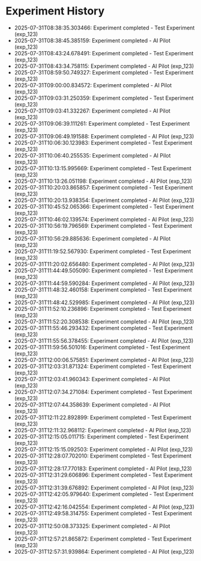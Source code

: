 # Experiment History

- 2025-07-31T08:38:35.303466: Experiment completed - Test Experiment (exp_123)
- 2025-07-31T08:38:45.385159: Experiment completed - AI Pilot (exp_123)
- 2025-07-31T08:43:24.678491: Experiment completed - Test Experiment (exp_123)
- 2025-07-31T08:43:34.758115: Experiment completed - AI Pilot (exp_123)
- 2025-07-31T08:59:50.749327: Experiment completed - Test Experiment (exp_123)
- 2025-07-31T09:00:00.834572: Experiment completed - AI Pilot (exp_123)
- 2025-07-31T09:03:31.250359: Experiment completed - Test Experiment (exp_123)
- 2025-07-31T09:03:41.332267: Experiment completed - AI Pilot (exp_123)
- 2025-07-31T09:06:39.111261: Experiment completed - Test Experiment (exp_123)
- 2025-07-31T09:06:49.191588: Experiment completed - AI Pilot (exp_123)
- 2025-07-31T10:06:30.123983: Experiment completed - Test Experiment (exp_123)
- 2025-07-31T10:06:40.255535: Experiment completed - AI Pilot (exp_123)
- 2025-07-31T10:13:15.995669: Experiment completed - Test Experiment (exp_123)
- 2025-07-31T10:13:26.051198: Experiment completed - AI Pilot (exp_123)
- 2025-07-31T10:20:03.865857: Experiment completed - Test Experiment (exp_123)
- 2025-07-31T10:20:13.938354: Experiment completed - AI Pilot (exp_123)
- 2025-07-31T10:45:52.065366: Experiment completed - Test Experiment (exp_123)
- 2025-07-31T10:46:02.139574: Experiment completed - AI Pilot (exp_123)
- 2025-07-31T10:56:19.796569: Experiment completed - Test Experiment (exp_123)
- 2025-07-31T10:56:29.885636: Experiment completed - AI Pilot (exp_123)
- 2025-07-31T11:19:52.567930: Experiment completed - Test Experiment (exp_123)
- 2025-07-31T11:20:02.656480: Experiment completed - AI Pilot (exp_123)
- 2025-07-31T11:44:49.505090: Experiment completed - Test Experiment (exp_123)
- 2025-07-31T11:44:59.590284: Experiment completed - AI Pilot (exp_123)
- 2025-07-31T11:48:32.460158: Experiment completed - Test Experiment (exp_123)
- 2025-07-31T11:48:42.529985: Experiment completed - AI Pilot (exp_123)
- 2025-07-31T11:52:10.236896: Experiment completed - Test Experiment (exp_123)
- 2025-07-31T11:52:20.308538: Experiment completed - AI Pilot (exp_123)
- 2025-07-31T11:55:46.293432: Experiment completed - Test Experiment (exp_123)
- 2025-07-31T11:55:56.378455: Experiment completed - AI Pilot (exp_123)
- 2025-07-31T11:59:56.501016: Experiment completed - Test Experiment (exp_123)
- 2025-07-31T12:00:06.575851: Experiment completed - AI Pilot (exp_123)
- 2025-07-31T12:03:31.871324: Experiment completed - Test Experiment (exp_123)
- 2025-07-31T12:03:41.960343: Experiment completed - AI Pilot (exp_123)
- 2025-07-31T12:07:34.271084: Experiment completed - Test Experiment (exp_123)
- 2025-07-31T12:07:44.358639: Experiment completed - AI Pilot (exp_123)
- 2025-07-31T12:11:22.892899: Experiment completed - Test Experiment (exp_123)
- 2025-07-31T12:11:32.968112: Experiment completed - AI Pilot (exp_123)
- 2025-07-31T12:15:05.011715: Experiment completed - Test Experiment (exp_123)
- 2025-07-31T12:15:15.092503: Experiment completed - AI Pilot (exp_123)
- 2025-07-31T12:28:07.702010: Experiment completed - Test Experiment (exp_123)
- 2025-07-31T12:28:17.770183: Experiment completed - AI Pilot (exp_123)
- 2025-07-31T12:31:29.606896: Experiment completed - Test Experiment (exp_123)
- 2025-07-31T12:31:39.676892: Experiment completed - AI Pilot (exp_123)
- 2025-07-31T12:42:05.979640: Experiment completed - Test Experiment (exp_123)
- 2025-07-31T12:42:16.042554: Experiment completed - AI Pilot (exp_123)
- 2025-07-31T12:49:58.314755: Experiment completed - Test Experiment (exp_123)
- 2025-07-31T12:50:08.373325: Experiment completed - AI Pilot (exp_123)
- 2025-07-31T12:57:21.865872: Experiment completed - Test Experiment (exp_123)
- 2025-07-31T12:57:31.939864: Experiment completed - AI Pilot (exp_123)
